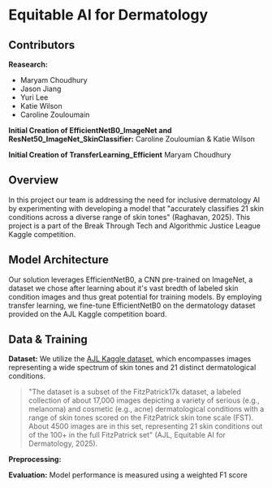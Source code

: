 # Equitable AI for Dermatology

## Contributors 
**Reasearch:**
- Maryam Choudhury 
- Jason Jiang
- Yuri Lee
- Katie Wilson
- Caroline Zouloumain

**Initial Creation of EfficientNetB0_ImageNet and ResNet50_ImageNet_SkinClassifier:**
Caroline Zouloumian & Katie Wilson

**Initial Creation of TransferLearning_Efficient**
Maryam Choudhury

## Overview

In this project our team is addressing the  need for inclusive dermatology AI by experimenting with developing a model that "accurately classifies 21 skin conditions across a diverse range of skin tones" (Raghavan, 2025). This project is a part of the Break Through Tech and Algorithmic Justice League Kaggle competition.

## Model Architecture

Our solution leverages EfficientNetB0, a CNN pre-trained on ImageNet, a dataset we chose after learning about it's vast bredth of labeled skin condition images and thus great potential for training models. By employing transfer learning, we fine-tune EfficientNetB0 on the dermatology dataset provided on the AJL Kaggle competition board. 

## Data & Training

**Dataset:** We utilize the [AJL Kaggle dataset](https://www.kaggle.com/competitions/bttai-ajl-2025), which encompasses images representing a wide spectrum of skin tones and 21 distinct dermatological conditions.

> "The dataset is a subset of the FitzPatrick17k dataset, a labeled collection of about 17,000 images depicting a variety of serious (e.g., melanoma) and cosmetic (e.g., acne) dermatological conditions with a range of skin tones scored on the FitzPatrick skin tone scale (FST). About 4500 images are in this set, representing 21 skin conditions out of the 100+ in the full FitzPatrick set" (AJL, Equitable AI for Dermatology, 2025).

**Preprocessing:**

**Evaluation:** Model performance is measured using a weighted F1 score
